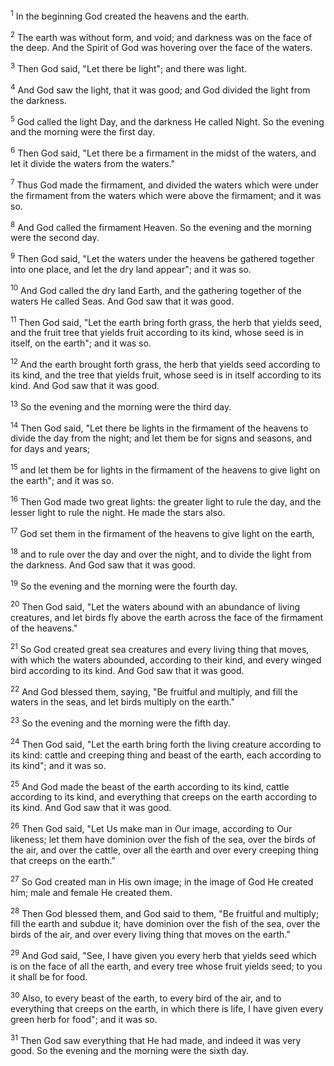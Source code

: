 <sup>1</sup> 
In the beginning God created the heavens and the earth. 

<sup>2</sup> 
The earth was without form, and void; and darkness was on the face of the deep. And the Spirit of God was hovering over the face of the waters. 

<sup>3</sup> 
Then God said, "Let there be light"; and there was light. 

<sup>4</sup> 
And God saw the light, that it was good; and God divided the light from the darkness. 

<sup>5</sup> 
God called the light Day, and the darkness He called Night. So the evening and the morning were the first day. 

<sup>6</sup> 
Then God said, "Let there be a firmament in the midst of the waters, and let it divide the waters from the waters." 

<sup>7</sup> 
Thus God made the firmament, and divided the waters which were under the firmament from the waters which were above the firmament; and it was so. 

<sup>8</sup> 
And God called the firmament Heaven. So the evening and the morning were the second day. 

<sup>9</sup> 
Then God said, "Let the waters under the heavens be gathered together into one place, and let the dry land appear"; and it was so. 

<sup>10</sup> 
And God called the dry land Earth, and the gathering together of the waters He called Seas. And God saw that it was good. 

<sup>11</sup> 
Then God said, "Let the earth bring forth grass, the herb that yields seed, and the fruit tree that yields fruit according to its kind, whose seed is in itself, on the earth"; and it was so. 

<sup>12</sup> 
And the earth brought forth grass, the herb that yields seed according to its kind, and the tree that yields fruit, whose seed is in itself according to its kind. And God saw that it was good. 

<sup>13</sup> 
So the evening and the morning were the third day. 

<sup>14</sup> 
Then God said, "Let there be lights in the firmament of the heavens to divide the day from the night; and let them be for signs and seasons, and for days and years; 

<sup>15</sup> 
and let them be for lights in the firmament of the heavens to give light on the earth"; and it was so. 

<sup>16</sup> 
Then God made two great lights: the greater light to rule the day, and the lesser light to rule the night. He made the stars also. 

<sup>17</sup> 
God set them in the firmament of the heavens to give light on the earth, 

<sup>18</sup> 
and to rule over the day and over the night, and to divide the light from the darkness. And God saw that it was good. 

<sup>19</sup> 
So the evening and the morning were the fourth day. 

<sup>20</sup> 
Then God said, "Let the waters abound with an abundance of living creatures, and let birds fly above the earth across the face of the firmament of the heavens." 

<sup>21</sup> 
So God created great sea creatures and every living thing that moves, with which the waters abounded, according to their kind, and every winged bird according to its kind. And God saw that it was good. 

<sup>22</sup> 
And God blessed them, saying, "Be fruitful and multiply, and fill the waters in the seas, and let birds multiply on the earth." 

<sup>23</sup> 
So the evening and the morning were the fifth day. 

<sup>24</sup> 
Then God said, "Let the earth bring forth the living creature according to its kind: cattle and creeping thing and beast of the earth, each according to its kind"; and it was so. 

<sup>25</sup> 
And God made the beast of the earth according to its kind, cattle according to its kind, and everything that creeps on the earth according to its kind. And God saw that it was good. 

<sup>26</sup> 
Then God said, "Let Us make man in Our image, according to Our likeness; let them have dominion over the fish of the sea, over the birds of the air, and over the cattle, over all the earth and over every creeping thing that creeps on the earth." 

<sup>27</sup> 
So God created man in His own image; in the image of God He created him; male and female He created them. 

<sup>28</sup> 
Then God blessed them, and God said to them, "Be fruitful and multiply; fill the earth and subdue it; have dominion over the fish of the sea, over the birds of the air, and over every living thing that moves on the earth." 

<sup>29</sup> 
And God said, "See, I have given you every herb that yields seed which is on the face of all the earth, and every tree whose fruit yields seed; to you it shall be for food. 

<sup>30</sup> 
Also, to every beast of the earth, to every bird of the air, and to everything that creeps on the earth, in which there is life, I have given every green herb for food"; and it was so. 

<sup>31</sup> 
Then God saw everything that He had made, and indeed it was very good. So the evening and the morning were the sixth day.